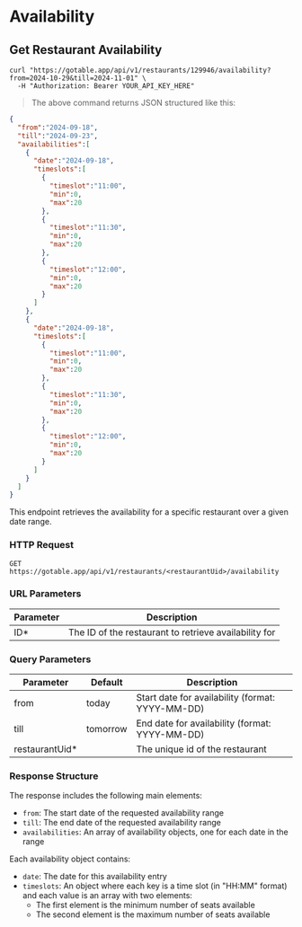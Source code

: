 
# Availability

## Get Restaurant Availability

```shell
curl "https://gotable.app/api/v1/restaurants/129946/availability?from=2024-10-29&till=2024-11-01" \
  -H "Authorization: Bearer YOUR_API_KEY_HERE"
```

> The above command returns JSON structured like this:

```json
{
  "from":"2024-09-18",
  "till":"2024-09-23",
  "availabilities":[
    {
      "date":"2024-09-18",
      "timeslots":[
        {
          "timeslot":"11:00",
          "min":0,
          "max":20
        },
        {
          "timeslot":"11:30",
          "min":0,
          "max":20
        },
        {
          "timeslot":"12:00",
          "min":0,
          "max":20
        }
      ]
    },
    {
      "date":"2024-09-18",
      "timeslots":[
        {
          "timeslot":"11:00",
          "min":0,
          "max":20
        },
        {
          "timeslot":"11:30",
          "min":0,
          "max":20
        },
        {
          "timeslot":"12:00",
          "min":0,
          "max":20
        }
      ]
    }
  ]
}
```

This endpoint retrieves the availability for a specific restaurant over a given date range.

### HTTP Request

`GET https://gotable.app/api/v1/restaurants/<restaurantUid>/availability`

### URL Parameters

| Parameter | Description                                           |
| --------- | ----------------------------------------------------- |
| ID\*      | The ID of the restaurant to retrieve availability for |

### Query Parameters

| Parameter       | Default  | Description                                      |
| --------------- | -------- | ------------------------------------------------ |
| from            | today    | Start date for availability (format: YYYY-MM-DD) |
| till            | tomorrow | End date for availability (format: YYYY-MM-DD)   |
| restaurantUid\* |          | The unique id of the restaurant                  |

### Response Structure

The response includes the following main elements:

-   `from`: The start date of the requested availability range
-   `till`: The end date of the requested availability range
-   `availabilities`: An array of availability objects, one for each date in the range

Each availability object contains:

-   `date`: The date for this availability entry
-   `timeslots`: An object where each key is a time slot (in "HH:MM" format) and each value is an array with two elements:
    -   The first element is the minimum number of seats available
    -   The second element is the maximum number of seats available
